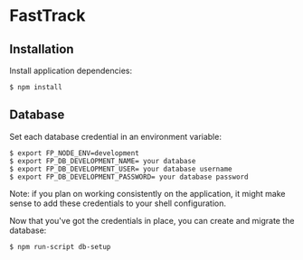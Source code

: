FastTrack
======

## Installation

Install application dependencies:

```
$ npm install
```

## Database

Set each database credential in an environment variable:

```
$ export FP_NODE_ENV=development
$ export FP_DB_DEVELOPMENT_NAME= your database
$ export FP_DB_DEVELOPMENT_USER= your database username
$ export FP_DB_DEVELOPMENT_PASSWORD= your database password
```

Note: if you plan on working consistently on the application, it might make sense to add these credentials to your shell configuration.

Now that you've got the credentials in place, you can create and migrate the database:

```
$ npm run-script db-setup
```
